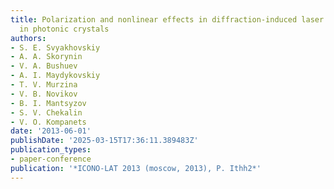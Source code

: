 ```yaml
---
title: Polarization and nonlinear effects in diffraction-induced laser pulse splitting
  in photonic crystals
authors:
- S. E. Svyakhovskiy
- A. A. Skorynin
- V. A. Bushuev
- A. I. Maydykovskiy
- T. V. Murzina
- V. B. Novikov
- B. I. Mantsyzov
- S. V. Chekalin
- V. O. Kompanets
date: '2013-06-01'
publishDate: '2025-03-15T17:36:11.389483Z'
publication_types:
- paper-conference
publication: '*ICONO-LAT 2013 (moscow, 2013), P. Ithh2*'
---
```

